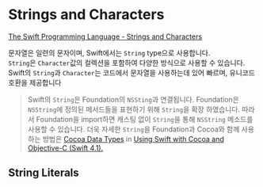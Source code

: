Strings and Characters
====
[The Swift Programming Language - Strings and Characters
](https://developer.apple.com/library/content/documentation/Swift/Conceptual/Swift_Programming_Language/StringsAndCharacters.html)

문자열은 일련의 문자이며, Swift에서는 `String` type으로 사용합니다.<br>
`String`은 `Character`값의 컬렉션을 포함하여 다양한 방식으로 사용할 수 있습니다.<br>
Swift의 `String`과 `Character`는 코드에서 문자열을 사용하는데 있어 빠르며, 유니코드 호환을 제공합니다<br>
> Swift의 `String`은 Foundation의 `NSSting`과 연결됩니다.
> Foundation은 `NSString`에 정의된 메서드들을 표현하기 위해 `String`을 확장 하였습니다.
> 따라서 Foundation을 import하면 캐스팅 없이 `String`을 통해 `NSString` 메소드를 사용할 수 있습니다.
> 더욱 자세한 `String`을 Foundation과 Cocoa와 함께 사용하는 방법은
> [Cocoa Data Types]() in [Using Swift with Cocoa and Objective-C (Swift 4.1).]()

String Literals
---



